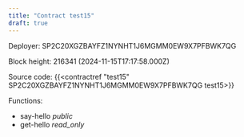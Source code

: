 ```yaml
---
title: "Contract test15"
draft: true
---
```

Deployer: SP2C20XGZBAYFZ1NYNHT1J6MGMM0EW9X7PFBWK7QG


 



Block height: 216341 (2024-11-15T17:17:58.000Z)

Source code: {{<contractref "test15" SP2C20XGZBAYFZ1NYNHT1J6MGMM0EW9X7PFBWK7QG test15>}}

Functions:

* say-hello _public_
* get-hello _read_only_
